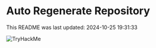 # Auto Regenerate Repository

This README was last updated: 2024-10-25 19:31:33

 ![TryHackMe](https://tryhackme.com/badge/533634)